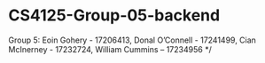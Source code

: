 # CS4125-Group-05-backend
Group 5: Eoin Gohery - 17206413, Donal O’Connell - 17241499, Cian McInerney - 17232724, William Cummins – 17234956 */
